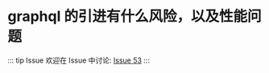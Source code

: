 # graphql 的引进有什么风险，以及性能问题



::: tip Issue 
 欢迎在 Issue 中讨论: [Issue 53](https://github.com/shfshanyue/Daily-Question/issues/53) 
:::